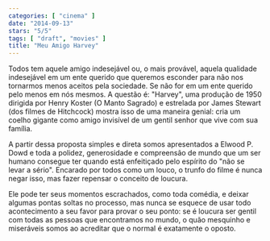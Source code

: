 ```yaml
---
categories: [ "cinema" ]
date: "2014-09-13"
stars: "5/5"
tags: [ "draft", "movies" ]
title: "Meu Amigo Harvey"
---
```

Todos tem aquele amigo indesejável ou, o mais provável, aquela qualidade
indesejável em um ente querido que queremos esconder para não nos
tornarmos menos aceitos pela sociedade. Se não for em um ente querido
pelo menos em nós mesmos. A questão é: "Harvey", uma produção de
1950 dirigida por Henry Koster (O Manto Sagrado) e estrelada por James
Stewart (dos filmes de Hitchcock) mostra isso de uma maneira genial:
cria um coelho gigante como amigo invisível de um gentil senhor que
vive com sua família.

A partir dessa proposta simples e direta somos apresentados a Elwood
P. Dowd e toda a polidez, generosidade e compreensão de mundo que um
ser humano consegue ter quando está enfeitiçado pelo espírito do
"não se levar a sério". Encarado por todos como um louco, o trunfo do
filme é nunca negar isso, mas fazer repensar o conceito de loucura.

Ele pode ter seus momentos escrachados, como toda comédia, e deixar
algumas pontas soltas no processo, mas nunca se esquece de usar todo
acontecimento a seu favor para provar o seu ponto: se é loucura ser
gentil com todas as pessoas que encontramos no mundo, o quão mesquinho
e miseráveis somos ao acreditar que o normal é exatamente o oposto.
